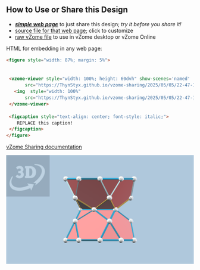 
## How to Use or Share this Design

 - [***simple web page***](<https://ThynStyx.github.io/vzome-sharing/2025/05/05/22-47-12-Module-C/>) to just share this design; *try it before you share it!*
 - [source file for that web page](<https://github.com/ThynStyx/vzome-sharing/edit/main/2025/05/05/22-47-12-Module-C/index.md>); click to customize
 - [raw vZome file](<https://raw.githubusercontent.com/ThynStyx/vzome-sharing/main/2025/05/05/22-47-12-Module-C/Module-C.vZome>) to use in vZome desktop or vZome Online
 
 HTML for embedding in any web page:
 ```html
<figure style="width: 87%; margin: 5%">
  
  
  <vzome-viewer style="width: 100%; height: 60dvh" show-scenes='named'
        src="https://ThynStyx.github.io/vzome-sharing/2025/05/05/22-47-12-Module-C/Module-C.vZome" >
    <img  style="width: 100%"
        src="https://ThynStyx.github.io/vzome-sharing/2025/05/05/22-47-12-Module-C/Module-C.png" >
  </vzome-viewer>

  <figcaption style="text-align: center; font-style: italic;">
     REPLACE this caption!
  </figcaption>
</figure>

 ```

[vZome Sharing documentation](https://vzome.github.io/vzome/sharing.html#how-it-works)

![Image](<Module-C.png>)

